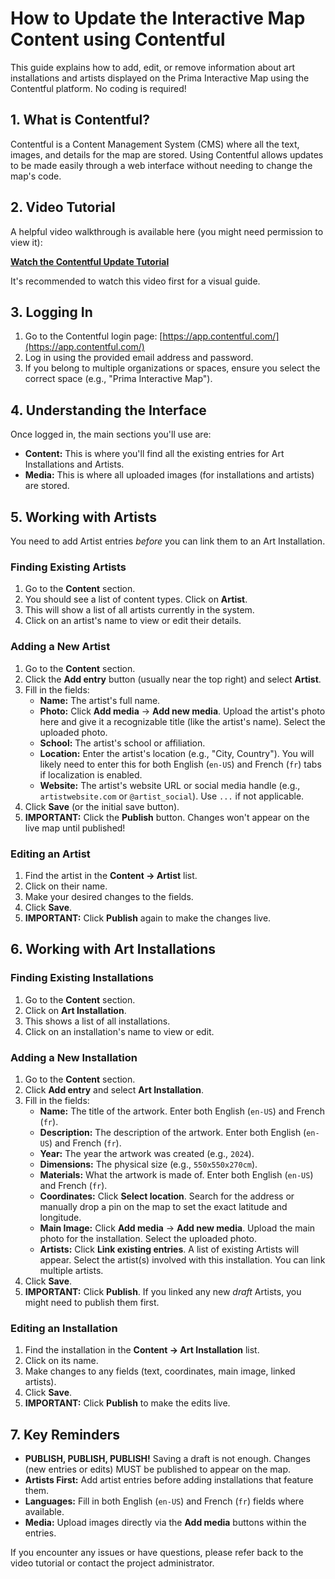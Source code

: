 # How to Update the Interactive Map Content using Contentful

This guide explains how to add, edit, or remove information about art installations and artists displayed on the Prima Interactive Map using the Contentful platform. No coding is required!

## 1. What is Contentful?

Contentful is a Content Management System (CMS) where all the text, images, and details for the map are stored. Using Contentful allows updates to be made easily through a web interface without needing to change the map's code.

## 2. Video Tutorial

A helpful video walkthrough is available here (you might need permission to view it):

**[Watch the Contentful Update Tutorial](https://drive.google.com/file/d/1ebKF70hrMcnRHFXbk5GsgtRUpC5T0hE5/view?usp=sharing)**

It's recommended to watch this video first for a visual guide.

## 3. Logging In

1.  Go to the Contentful login page: [https://app.contentful.com/](https://app.contentful.com/)
2.  Log in using the provided email address and password.
3.  If you belong to multiple organizations or spaces, ensure you select the correct space (e.g., "Prima Interactive Map").

## 4. Understanding the Interface

Once logged in, the main sections you'll use are:

*   **Content:** This is where you'll find all the existing entries for Art Installations and Artists.
*   **Media:** This is where all uploaded images (for installations and artists) are stored.

## 5. Working with Artists

You need to add Artist entries *before* you can link them to an Art Installation.

### Finding Existing Artists

1.  Go to the **Content** section.
2.  You should see a list of content types. Click on **Artist**.
3.  This will show a list of all artists currently in the system.
4.  Click on an artist's name to view or edit their details.

### Adding a New Artist

1.  Go to the **Content** section.
2.  Click the **Add entry** button (usually near the top right) and select **Artist**.
3.  Fill in the fields:
    *   **Name:** The artist's full name.
    *   **Photo:** Click **Add media** -> **Add new media**. Upload the artist's photo here and give it a recognizable title (like the artist's name). Select the uploaded photo.
    *   **School:** The artist's school or affiliation.
    *   **Location:** Enter the artist's location (e.g., "City, Country"). You will likely need to enter this for both English (`en-US`) and French (`fr`) tabs if localization is enabled.
    *   **Website:** The artist's website URL or social media handle (e.g., `artistwebsite.com` or `@artist_social`). Use `...` if not applicable.
4.  Click **Save** (or the initial save button).
5.  **IMPORTANT:** Click the **Publish** button. Changes won't appear on the live map until published!

### Editing an Artist

1.  Find the artist in the **Content -> Artist** list.
2.  Click on their name.
3.  Make your desired changes to the fields.
4.  Click **Save**.
5.  **IMPORTANT:** Click **Publish** again to make the changes live.

## 6. Working with Art Installations

### Finding Existing Installations

1.  Go to the **Content** section.
2.  Click on **Art Installation**.
3.  This shows a list of all installations.
4.  Click on an installation's name to view or edit.

### Adding a New Installation

1.  Go to the **Content** section.
2.  Click **Add entry** and select **Art Installation**.
3.  Fill in the fields:
    *   **Name:** The title of the artwork. Enter both English (`en-US`) and French (`fr`).
    *   **Description:** The description of the artwork. Enter both English (`en-US`) and French (`fr`).
    *   **Year:** The year the artwork was created (e.g., `2024`).
    *   **Dimensions:** The physical size (e.g., `550x550x270cm`).
    *   **Materials:** What the artwork is made of. Enter both English (`en-US`) and French (`fr`).
    *   **Coordinates:** Click **Select location**. Search for the address or manually drop a pin on the map to set the exact latitude and longitude.
    *   **Main Image:** Click **Add media** -> **Add new media**. Upload the main photo for the installation. Select the uploaded photo.
    *   **Artists:** Click **Link existing entries**. A list of existing Artists will appear. Select the artist(s) involved with this installation. You can link multiple artists.
4.  Click **Save**.
5.  **IMPORTANT:** Click **Publish**. If you linked any new *draft* Artists, you might need to publish them first.

### Editing an Installation

1.  Find the installation in the **Content -> Art Installation** list.
2.  Click on its name.
3.  Make changes to any fields (text, coordinates, main image, linked artists).
4.  Click **Save**.
5.  **IMPORTANT:** Click **Publish** to make the edits live.

## 7. Key Reminders

*   **PUBLISH, PUBLISH, PUBLISH!** Saving a draft is not enough. Changes (new entries or edits) MUST be published to appear on the map.
*   **Artists First:** Add artist entries before adding installations that feature them.
*   **Languages:** Fill in both English (`en-US`) and French (`fr`) fields where available.
*   **Media:** Upload images directly via the **Add media** buttons within the entries.

If you encounter any issues or have questions, please refer back to the video tutorial or contact the project administrator. 